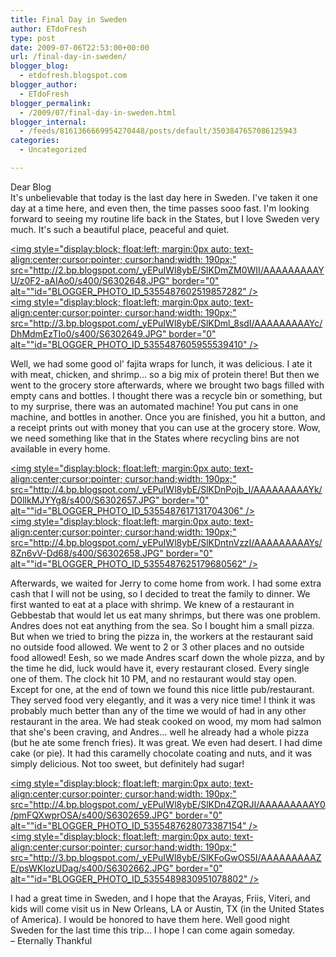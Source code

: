 ```yaml
---
title: Final Day in Sweden
author: ETdoFresh
type: post
date: 2009-07-06T22:53:00+00:00
url: /final-day-in-sweden/
blogger_blog:
  - etdofresh.blogspot.com
blogger_author:
  - ETdoFresh
blogger_permalink:
  - /2009/07/final-day-in-sweden.html
blogger_internal:
  - /feeds/8161366669954270448/posts/default/3503847657086125943
categories:
  - Uncategorized

---
```

<div>
  Dear Blog
</div>

<div>
  It's unbelievable that today is the last day here in Sweden. I've taken it one day at a time here, and even then, the time passes sooo fast. I'm looking forward to seeing my routine life back in the States, but I love Sweden very much. It's such a beautiful place, peaceful and quiet.
</div>

[<img style="display:block; float:left; margin:0px auto; text-align:center;cursor:pointer; cursor:hand;width: 190px;" src="http://2.bp.blogspot.com/_yEPuIWl8ybE/SlKDmZM0WII/AAAAAAAAAYU/z0F2-aAIAo0/s400/S6302648.JPG" border="0" alt=""id="BLOGGER_PHOTO_ID_5355487602519857282" />][1]  
[<img style="display:block; float:left; margin:0px auto; text-align:center;cursor:pointer; cursor:hand;width: 190px;" src="http://3.bp.blogspot.com/_yEPuIWl8ybE/SlKDml_8sdI/AAAAAAAAAYc/DhMdmEzTIo0/s400/S6302649.JPG" border="0" alt=""id="BLOGGER_PHOTO_ID_5355487605955539410" />][2]

<div>
  Well, we had some good ol' fajita wraps for lunch, it was delicious. I ate it with meat, chicken, and shrimp... so a big mix of protein there! But then we went to the grocery store afterwards, where we brought two bags filled with empty cans and bottles. I thought there was a recycle bin or something, but to my surprise, there was an automated machine! You put cans in one machine, and bottles in another. Once you are finished, you hit a button, and a receipt prints out with money that you can use at the grocery store. Wow, we need something like that in the States where recycling bins are not available in every home.
</div>

[<img style="display:block; float:left; margin:0px auto; text-align:center;cursor:pointer; cursor:hand;width: 190px;" src="http://4.bp.blogspot.com/_yEPuIWl8ybE/SlKDnPojb_I/AAAAAAAAAYk/D0lIkMJYYg8/s400/S6302657.JPG" border="0" alt=""id="BLOGGER_PHOTO_ID_5355487617131704306" />][3]  
[<img style="display:block; float:left; margin:0px auto; text-align:center;cursor:pointer; cursor:hand;width: 190px;" src="http://4.bp.blogspot.com/_yEPuIWl8ybE/SlKDntnVzzI/AAAAAAAAAYs/8Zn6vV-Dd68/s400/S6302658.JPG" border="0" alt=""id="BLOGGER_PHOTO_ID_5355487625179680562" />][4]

<div>
  Afterwards, we waited for Jerry to come home from work. I had some extra cash that I will not be using, so I decided to treat the family to dinner. We first wanted to eat at a place with shrimp. We knew of a restaurant in Gebbestab that would let us eat many shrimps, but there was one problem. Andres does not eat anything from the sea. So I bought him a small pizza. But when we tried to bring the pizza in, the workers at the restaurant said no outside food allowed. We went to 2 or 3 other places and no outside food allowed! Eesh, so we made Andres scarf down the whole pizza, and by the time he did, luck would have it, every restaurant closed. Every single one of them. The clock hit 10 PM, and no restaurant would stay open. Except for one, at the end of town we found this nice little pub/restaurant. They served food very elegantly, and it was a very nice time! I think it was probably much better than any of the time we would of had in any other restaurant in the area. We had steak cooked on wood, my mom had salmon that she's been craving, and Andres... well he already had a whole pizza (but he ate some french fries). It was great. We even had desert. I had dime cake (or pie). It had this caramelly chocolate coating and nuts, and it was simply delicious. Not too sweet, but definitely had sugar!
</div>

[<img style="display:block; float:left; margin:0px auto; text-align:center;cursor:pointer; cursor:hand;width: 190px;" src="http://4.bp.blogspot.com/_yEPuIWl8ybE/SlKDn4ZQRJI/AAAAAAAAAY0/pmFQXwprOSA/s400/S6302659.JPG" border="0" alt=""id="BLOGGER_PHOTO_ID_5355487628073387154" />][5]  
[<img style="display:block; float:left; margin:0px auto; text-align:center;cursor:pointer; cursor:hand;width: 190px;" src="http://3.bp.blogspot.com/_yEPuIWl8ybE/SlKFoGwOS5I/AAAAAAAAAZE/psWKIozUDag/s400/S6302662.JPG" border="0" alt=""id="BLOGGER_PHOTO_ID_5355489830951078802" />][6]

<div>
  I had a great time in Sweden, and I hope that the Arayas, Friis, Viteri, and kids will come visit us in New Orleans, LA or Austin, TX (in the United States of America). I would be honored to have them here. Well good night Sweden for the last time this trip... I hope I can come again someday.
</div>

<div>
  &#8211; Eternally Thankful
</div>

 [1]: http://2.bp.blogspot.com/_yEPuIWl8ybE/SlKDmZM0WII/AAAAAAAAAYU/z0F2-aAIAo0/s1600/S6302648.JPG
 [2]: http://3.bp.blogspot.com/_yEPuIWl8ybE/SlKDml_8sdI/AAAAAAAAAYc/DhMdmEzTIo0/s1600/S6302649.JPG
 [3]: http://4.bp.blogspot.com/_yEPuIWl8ybE/SlKDnPojb_I/AAAAAAAAAYk/D0lIkMJYYg8/s1600/S6302657.JPG
 [4]: http://4.bp.blogspot.com/_yEPuIWl8ybE/SlKDntnVzzI/AAAAAAAAAYs/8Zn6vV-Dd68/s1600/S6302658.JPG
 [5]: http://4.bp.blogspot.com/_yEPuIWl8ybE/SlKDn4ZQRJI/AAAAAAAAAY0/pmFQXwprOSA/s1600/S6302659.JPG
 [6]: http://3.bp.blogspot.com/_yEPuIWl8ybE/SlKFoGwOS5I/AAAAAAAAAZE/psWKIozUDag/s1600/S6302662.JPG
